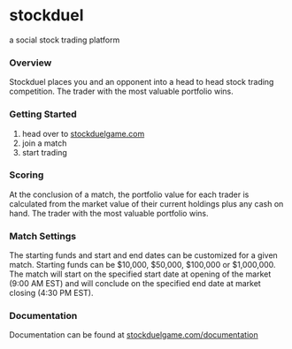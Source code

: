 # stockduel
a social stock trading platform

### Overview
Stockduel places you and an opponent into a head to head stock trading competition. The trader with the most valuable portfolio wins.

### Getting Started
1. head over to [stockduelgame.com](http://stockduelgame.com)
2. join a match
3. start trading

### Scoring
At the conclusion of a match, the portfolio value for each trader is calculated from the market value of their current holdings plus any cash on hand. The trader with the most valuable portfolio wins.

### Match Settings
The starting funds and start and end dates can be customized for a given match. Starting funds can be $10,000, $50,000, $100,000 or $1,000,000. The match will start on the specified start date at opening of the market (9:00 AM EST) and will conclude on the specified end date at market closing (4:30 PM EST).

### Documentation
Documentation can be found at [stockduelgame.com/documentation](http://stockduelgame.com/documentation)
